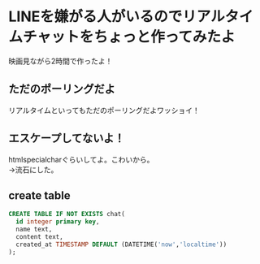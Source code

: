 # LINEを嫌がる人がいるのでリアルタイムチャットをちょっと作ってみたよ
映画見ながら2時間で作ったよ！
## ただのポーリングだよ
リアルタイムといってもただのポーリングだよワッショイ！
## エスケープしてないよ！
htmlspecialcharぐらいしてよ。こわいから。  
→流石にした。
## create table
```sql
CREATE TABLE IF NOT EXISTS chat(
  id integer primary key,
  name text,
  content text,
  created_at TIMESTAMP DEFAULT (DATETIME('now','localtime'))
);
```

